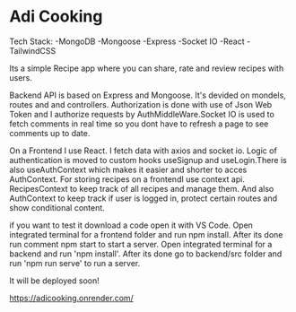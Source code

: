 <h1>Adi Cooking</h1>

Tech Stack:
-MongoDB
-Mongoose
-Express
-Socket IO
-React
-TailwindCSS

Its a simple Recipe app where you can share, rate and review recipes with users.

Backend API is based on Express and Mongoose. It's devided on mondels, routes and and controllers. Authorization is done with use of Json Web Token and I authorize requests
by AuthMiddleWare.Socket IO is used to fetch comments in real time so you dont have to refresh a page to see comments up to date.

On a Frontend I use React. I fetch data with axios and socket io. Logic of authentication is moved to custom hooks useSignup and useLogin.There is also useAuthContext
which makes it easier and shorter to acces AuthContext. For storing recipes on a frontendI use context api. RecipesContext to keep track of all recipes and manage 
them. And also AuthContext to keep track if user is logged in, protect certain routes and show conditional content. 

if you want to test it download a code open it with VS Code.
Open integrated terminal for a frontend folder and run npm install.
After its done run comment npm start to start a server.
Open integrated terminal for a backend and run 'npm install'.
After its done go to backend/src folder and run 'npm run serve' to run a server.

It will be deployed soon!

https://adicooking.onrender.com/
